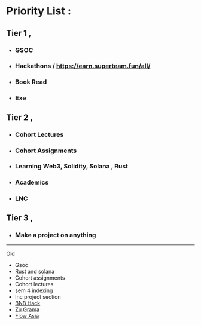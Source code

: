 # Priority List : 

## **Tier 1** ,
- ### GSOC 
- ### Hackathons / https://earn.superteam.fun/all/
- ### Book Read
- ### Exe


## **Tier 2** ,
- ### Cohort Lectures
- ### Cohort Assignments
- ### Learning Web3, Solidity, Solana , Rust
- ### Academics
- ### LNC


## **Tier 3** ,
- ### Make a project on anything


---

Old
- Gsoc
- Rust and solana
- Cohort assignments
- Cohort lectures
- sem 4 indexing
- lnc project section
- [BNB Hack](https://dorahacks.io/hackathon/bnbhack-q4-2024/buidl) 
- [Zu Grama](https://www.hackquest.io/en/hackathon/explore/ZuGrama-Residency-Buildathon) 
- [Flow Asia](https://www.hackquest.io/en/hackathon/explore/Flow-Asia-Hackathon) 